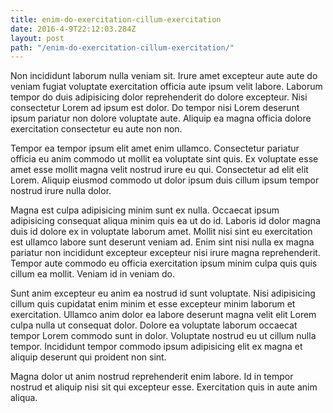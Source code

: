 ```yaml
---
title: enim-do-exercitation-cillum-exercitation
date: 2016-4-9T22:12:03.284Z
layout: post
path: "/enim-do-exercitation-cillum-exercitation/"
---
```


Non incididunt laborum nulla veniam sit. Irure amet excepteur aute aute do veniam fugiat voluptate exercitation officia aute ipsum velit labore. Laborum tempor do duis adipisicing dolor reprehenderit do dolore excepteur. Nisi consectetur Lorem ad ipsum est dolor. Do tempor nisi Lorem deserunt ipsum pariatur non dolore voluptate aute. Aliquip ea magna officia dolore exercitation consectetur eu aute non non.

Tempor ea tempor ipsum elit amet enim ullamco. Consectetur pariatur officia eu anim commodo ut mollit ea voluptate sint quis. Ex voluptate esse amet esse mollit magna velit nostrud irure eu qui. Consectetur ad elit elit Lorem. Aliquip eiusmod commodo ut dolor ipsum duis cillum ipsum tempor nostrud irure nulla dolor.

Magna est culpa adipisicing minim sunt ex nulla. Occaecat ipsum adipisicing consequat aliqua minim quis ea ut do id. Laboris id dolor magna duis id dolore ex in voluptate laborum amet. Mollit nisi sint eu exercitation est ullamco labore sunt deserunt veniam ad. Enim sint nisi nulla ex magna pariatur non incididunt excepteur excepteur nisi irure magna reprehenderit. Tempor aute commodo eu officia exercitation ipsum minim culpa quis quis cillum ea mollit. Veniam id in veniam do.

Sunt anim excepteur eu anim ea nostrud id sunt voluptate. Nisi adipisicing cillum quis cupidatat enim minim et esse excepteur minim laborum et exercitation. Ullamco anim dolor ea labore deserunt magna velit elit Lorem culpa nulla ut consequat dolor. Dolore ea voluptate laborum occaecat tempor Lorem commodo sunt in dolor. Voluptate nostrud eu ut cillum nulla tempor. Incididunt tempor commodo ipsum adipisicing elit ex magna et aliquip deserunt qui proident non sint.

Magna dolor ut anim nostrud reprehenderit enim labore. Id in tempor nostrud et aliquip nisi sit qui excepteur esse. Exercitation quis in aute anim aliqua.